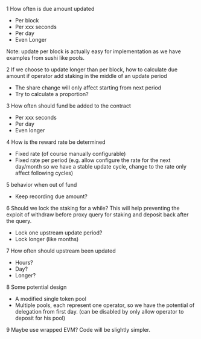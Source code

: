 1 How often is due amount updated
-	Per block
-	Per xxx seconds
-	Per day
-	Even Longer

Note: update per block is actually easy for implementation as we have examples from sushi like pools. 

2 If we choose to update longer than per block, how to calculate due amount if operator add staking in the middle of an update period
-	The share change will only affect starting from next period
-	Try to calculate a proportion?

3 How often should fund be added to the contract
-	Per xxx seconds
-	Per day
-	Even longer

4 How is the reward rate be determined
-	Fixed rate (of course manually configurable)
-	Fixed rate per period (e.g. allow configure the rate for the next day/month so we have a stable update cycle, change to the rate only affect following cycles)

5 behavior when out of fund
-	Keep recording due amount?

6 Should we lock the staking for a while? This will help preventing the exploit of withdraw before proxy query for staking and deposit back after the query.
-	Lock one upstream update period?
-	Lock longer (like months)

7 How often should upstream been updated
-	Hours?
-	Day?
-	Longer?

8 Some potential design
-	A modified single token pool
-	Multiple pools, each represent one operator, so we have the potential of delegation from first day. (can be disabled by only allow operator to deposit for his pool)

9 Maybe use wrapped EVM? Code will be slightly simpler.

